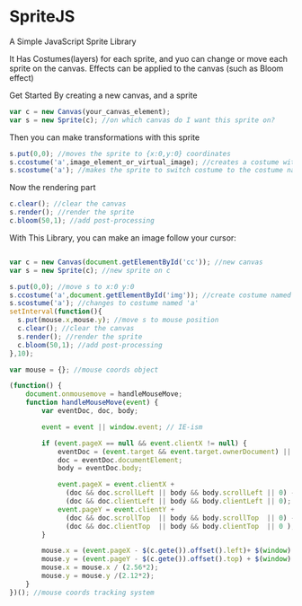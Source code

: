 # SpriteJS
A Simple JavaScript Sprite Library

It Has Costumes(layers) for each sprite, and yuo can change or move each sprite on the canvas.
Effects can be applied to the canvas (such as Bloom effect)

Get Started By creating a new canvas, and a sprite

```js
var c = new Canvas(your_canvas_element);
var s = new Sprite(c); //on which canvas do I want this sprite on?
```
Then you can make transformations with this sprite

```js
s.put(0,0); //moves the sprite to {x:0,y:0} coordinates
s.ccostume('a',image_element_or_virtual_image); //creates a costume with the name 'a' for sprite s with image_element_or_virtual_image as image
s.scostume('a'); //makes the sprite to switch costume to the costume named 'a'
```

Now the rendering part

```js
c.clear(); //clear the canvas
s.render(); //render the sprite
c.bloom(50,1); //add post-processing
```

With This Library, you can make an image follow your cursor:

```js

var c = new Canvas(document.getElementById('cc')); //new canvas
var s = new Sprite(c); //new sprite on c

s.put(0,0); //move s to x:0 y:0
s.ccostume('a',document.getElementById('img')); //create costume named 'a' for s with '#img' (html selector) for image
s.scostume('a'); //changes to costume named 'a'
setInterval(function(){
  s.put(mouse.x,mouse.y); //move s to mouse position
  c.clear(); //clear the canvas
  s.render(); //render the sprite
  c.bloom(50,1); //add post-processing
},10);

var mouse = {}; //mouse coords object

(function() {
    document.onmousemove = handleMouseMove;
    function handleMouseMove(event) {
        var eventDoc, doc, body;

        event = event || window.event; // IE-ism

        if (event.pageX == null && event.clientX != null) {
            eventDoc = (event.target && event.target.ownerDocument) || document;
            doc = eventDoc.documentElement;
            body = eventDoc.body;

            event.pageX = event.clientX +
              (doc && doc.scrollLeft || body && body.scrollLeft || 0) -
              (doc && doc.clientLeft || body && body.clientLeft || 0);
            event.pageY = event.clientY +
              (doc && doc.scrollTop  || body && body.scrollTop  || 0) -
              (doc && doc.clientTop  || body && body.clientTop  || 0 );
        }

        mouse.x = (event.pageX - $(c.gete()).offset().left)+ $(window).scrollLeft();
        mouse.y = (event.pageY - $(c.gete()).offset().top) + $(window).scrollTop();
        mouse.x = mouse.x / (2.56*2);
        mouse.y = mouse.y /(2.12*2);
    }
})(); //mouse coords tracking system
```
